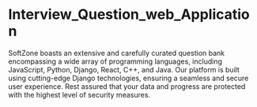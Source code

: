 # Interview_Question_web_Application
 SoftZone boasts an extensive and carefully curated question bank encompassing a wide array of programming languages, including JavaScript, Python, Django, React, C++, and Java. Our platform is built using cutting-edge Django technologies, ensuring a seamless and secure user experience. Rest assured that your data and progress are protected with the highest level of security measures.
